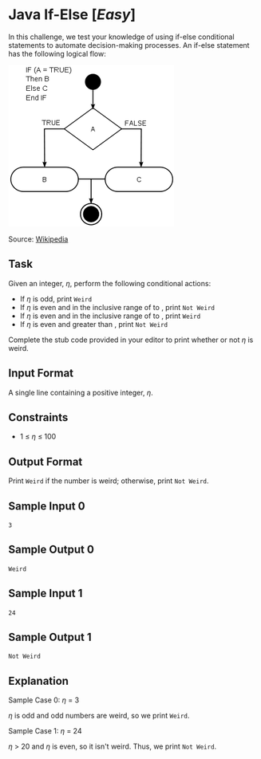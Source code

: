 # Java If-Else [_Easy_]

In this challenge, we test your knowledge of using if-else conditional statements to automate decision-making processes. An if-else statement has the following logical flow:

![img.png](img.png)

Source: [Wikipedia](https://en.wikipedia.org/wiki/Conditional_%28computer_programming%29)

## Task

Given an integer, _η_, perform the following conditional actions:

- If _η_ is odd, print `Weird`
- If _η_ is even and in the inclusive range of  to , print `Not Weird`
- If _η_ is even and in the inclusive range of  to , print `Weird`
- If _η_ is even and greater than , print `Not Weird`

Complete the stub code provided in your editor to print whether or not _η_ is weird.

## Input Format

A single line containing a positive integer, _η_.

## Constraints

- 1 ≤ _η_ ≤ 100

## Output Format

Print `Weird` if the number is weird; otherwise, print `Not Weird`.

## Sample Input 0

```
3
```

## Sample Output 0

```
Weird
```

## Sample Input 1

```
24
```

## Sample Output 1

```
Not Weird
```

## Explanation

Sample Case 0: _η_ = 3

_η_ is odd and odd numbers are weird, so we print `Weird`.

Sample Case 1: _η_ = 24

_η_ > 20 and _η_ is even, so it isn't weird. Thus, we print `Not Weird`.